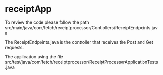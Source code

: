 # receiptApp
To review the code please follow the path
src/main/java/com/fetch/receiptprocessor/Controllers/ReceiptEndpoints.java

The ReceiptEndpoints.java is the controller that receives the Post and Get requests. 

The application using the file src/test/java/com/fetch/receiptprocessor/ReceiptProcessorApplicationTests.java



